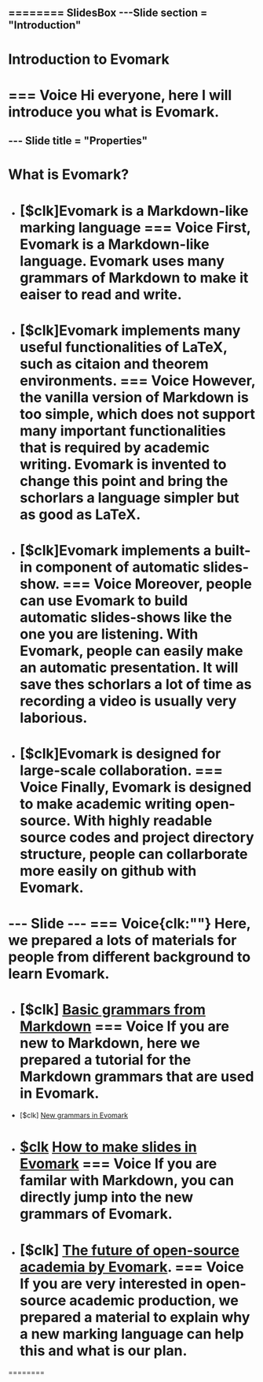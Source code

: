
======== SlidesBox
---Slide
section = "Introduction"
---

# Introduction to Evomark

=== Voice
Hi everyone, here I will introduce you what is Evomark.
===

--- Slide 
title = "Properties"
---

# What is Evomark?

- [$clk]Evomark is a Markdown-like marking language
    === Voice
    First, Evomark is a Markdown-like language. Evomark uses many grammars of Markdown to make it eaiser to read and write.
    ===
- [$clk]Evomark implements many useful functionalities of LaTeX, such as citaion and theorem environments.
    === Voice
    However, the vanilla version of Markdown is too simple, which does not support many important functionalities that is required by academic writing. Evomark is invented to change this point and bring the schorlars a language simpler but as good as LaTeX.
    ===
- [$clk]Evomark implements a built-in component of automatic slides-show.
    === Voice
    Moreover, people can use Evomark to build automatic slides-shows like the one you are listening. With Evomark, people can easily make an automatic presentation. It will save thes schorlars a lot of time as recording a video is usually very laborious.
    ===
- [$clk]Evomark is designed for large-scale collaboration.
    === Voice
    Finally, Evomark is designed to make academic writing open-source. With highly readable source codes and project directory structure, people can collarborate more easily on github with Evomark.
    ===

--- Slide ---
=== Voice{clk:""}
Here, we prepared a lots of materials for people from different background to learn Evomark.
===

- [$clk] [Basic grammars from Markdown](grammar-markdown)
    === Voice
    If you are new to Markdown, here we prepared a tutorial for the Markdown grammars that are used in Evomark.
    ===
- [$clk] [New grammars in Evomark](grammar-evomark)
- [$clk](then) [How to make slides in Evomark](slides-evomark)
    === Voice
    If you are familar with Markdown, you can directly jump into the new grammars of Evomark.
    ===
- [$clk] [The future of open-source academia by Evomark](open-source-future).
    === Voice
    If you are very interested in open-source academic production, we prepared a material to explain why a new marking language can help this and what is our plan.
    ===
========